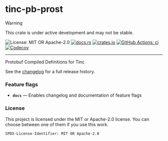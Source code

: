 <!-- cargo-sync-rdme title [[ -->
# tinc-pb-prost
<!-- cargo-sync-rdme ]] -->

> [!WARNING]  
> This crate is under active development and may not be stable.

<!-- cargo-sync-rdme badge [[ -->
![License: MIT OR Apache-2.0](https://img.shields.io/crates/l/tinc-pb-prost.svg?style=flat-square)
[![docs.rs](https://img.shields.io/docsrs/tinc-pb-prost.svg?logo=docs.rs&style=flat-square)](https://docs.rs/tinc-pb-prost)
[![crates.io](https://img.shields.io/crates/v/tinc-pb-prost.svg?logo=rust&style=flat-square)](https://crates.io/crates/tinc-pb-prost)
[![GitHub Actions: ci](https://img.shields.io/github/actions/workflow/status/scufflecloud/scuffle/ci.yaml.svg?label=ci&logo=github&style=flat-square)](https://github.com/scufflecloud/scuffle/actions/workflows/ci.yaml)
[![Codecov](https://img.shields.io/codecov/c/github/scufflecloud/scuffle.svg?label=codecov&logo=codecov&style=flat-square)](https://codecov.io/gh/scufflecloud/scuffle)
<!-- cargo-sync-rdme ]] -->

---

<!-- cargo-sync-rdme rustdoc [[ -->
Protobuf Compiled Definitions for Tinc

See the [changelog](./CHANGELOG.md) for a full release history.

### Feature flags

* **`docs`** —  Enables changelog and documentation of feature flags

### License

This project is licensed under the MIT or Apache-2.0 license.
You can choose between one of them if you use this work.

`SPDX-License-Identifier: MIT OR Apache-2.0`
<!-- cargo-sync-rdme ]] -->

